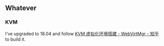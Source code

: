 ## Whatever

### KVM

I've upgraded to 18.04 and follow [KVM 虚拟化环境搭建 - WebVirtMgr - 知乎](https://zhuanlan.zhihu.com/p/49120559) to build it.
